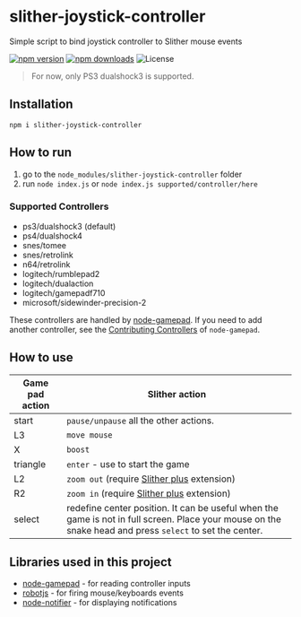 # slither-joystick-controller
Simple script to bind joystick controller to Slither mouse events

[![npm version](https://img.shields.io/npm/v/slither-joystick-controller.svg?style=flat-square)](https://www.npmjs.com/package/slither-joystick-controller)
[![npm downloads](https://img.shields.io/npm/dm/slither-joystick-controller.svg?style=flat-square)](http://npm-stat.com/charts.html?package=slither-joystick-controller&from=2015-01-01)
![License](https://img.shields.io/badge/License-MIT-blue.svg?style=flat-square)

> For now, only PS3 dualshock3 is supported.

## Installation

```
npm i slither-joystick-controller
```

## How to run

1. go to the `node_modules/slither-joystick-controller` folder
2. run `node index.js` or `node index.js supported/controller/here`

### Supported Controllers
- ps3/dualshock3 (default)
- ps4/dualshock4
- snes/tomee
- snes/retrolink
- n64/retrolink
- logitech/rumblepad2
- logitech/dualaction
- logitech/gamepadf710
- microsoft/sidewinder-precision-2

These controllers are handled by [node-gamepad](https://github.com/carldanley/node-gamepad). If you need to add another controller, see the [Contributing Controllers](https://github.com/carldanley/node-gamepad#contributing-controllers) of `node-gamepad`.

## How to use

Game pad action | Slither action
--- | ---
start | `pause/unpause` all the other actions.
L3 | `move mouse`
X | `boost`
triangle | `enter` - use to start the game
L2 | `zoom out` (require [Slither plus](https://chrome.google.com/webstore/detail/slitherplus-zoom-skin-cre/cpbghpalffgmgocmnigfhalghmaemffo) extension)
R2 | `zoom in` (require [Slither plus](https://chrome.google.com/webstore/detail/slitherplus-zoom-skin-cre/cpbghpalffgmgocmnigfhalghmaemffo) extension)
select | redefine center position. It can be useful when the game is not in full screen. Place your mouse on the snake head and press `select` to set the center.

## Libraries used in this project

- [node-gamepad](https://github.com/carldanley/node-gamepad) - for reading controller inputs
- [robotjs](https://github.com/octalmage/robotjs) - for firing mouse/keyboards events
- [node-notifier](https://github.com/mikaelbr/node-notifier) - for displaying notifications
